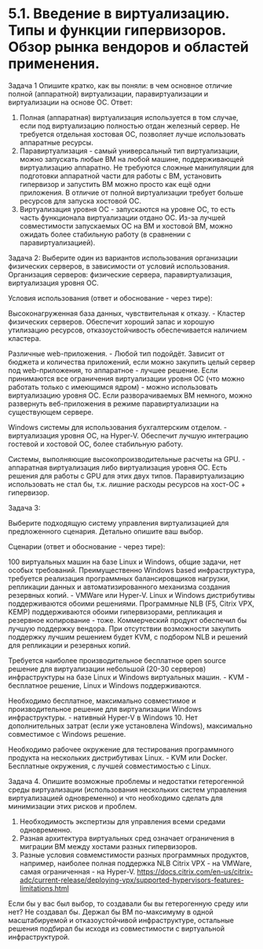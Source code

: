 # 5.1. Введение в виртуализацию. Типы и функции гипервизоров. Обзор рынка вендоров и областей применения.
 
 Задача 1
Опишите кратко, как вы поняли: в чем основное отличие полной (аппаратной) виртуализации, паравиртуализации и виртуализации на основе ОС.
Ответ: 
1. Полная (аппаратная) виртуализация используется в том случае, если под виртуализацию полностью отдан железный сервер. Не требуется отдельная хостовая ОС, позволяет лучше использовать аппаратные ресурсы. 
2. Паравиртуализация - самый универсальный тип виртуализации, можно запускать любые ВМ на любой машине, поддерживающей виртуализацию аппаратно. Не требуются сложные манипуляции для подготовки аппаратной части для работы с ВМ, установить гипервизор и запустить ВМ можно просто как ещё одни приложения. В отличие от полной виртуализации требует больше ресурсов для запуска хостовой ОС.
3. Виртуализация уровня ОС - запускаются на уровне ОС, то есть часть функционала виртуализации отдано ОС. Из-за лучшей совместимости запускаемых ОС на ВМ и хостовой ВМ, можно ожидать более стабильную работу (в сравнении с паравиртуализацией).

Задача 2: 
Выберите один из вариантов использования организации физических серверов, в зависимости от условий использования.
Организация серверов:
физические сервера,
паравиртуализация,
виртуализация уровня ОС.

Условия использования (ответ и обоснование - через тире):

Высоконагруженная база данных, чувствительная к отказу. - Кластер физических серверов. Обеспечит хороший запас и хорошую утилизацию ресурсов, отказоустойчивость обеспечивается наличием кластера. 

Различные web-приложения. - Любой тип подойдёт. Зависит от бюджета и количества приложений, если можно закупить целый сервер под web-приложения, то аппаратное - лучшее решение. Если принимаются все ограничения виртуализации уровня ОС (что можно работать только с имеющимся ядром) - можно использовать виртуализацию уровня ОС. Если разворачиваемых ВМ немного, можно развернуть веб-приложения в режиме паравиртуализации на существующем сервере.

Windows системы для использования бухгалтерским отделом. - виртуализация уровня ОС, на Hyper-V. Обеспечит лучшую интеграцию гостевой и хостовой ОС, более стабильную работу. 

Системы, выполняющие высокопроизводительные расчеты на GPU. - аппаратная виртуализация либо виртуализация уровня ОС. Есть решения для работы с GPU для этих двух типов. Паравиртуализацию использовать не стал бы, т.к. лишние расходы ресурсов на хост-ОС + гипервизор. 

Задача 3: 

Выберите подходящую систему управления виртуализацией для предложенного сценария. Детально опишите ваш выбор.

Сценарии (ответ и обоснование - через тире):

100 виртуальных машин на базе Linux и Windows, общие задачи, нет особых требований. Преимущественно Windows based инфраструктура, требуется реализация программных балансировщиков нагрузки, репликации данных и автоматизированного механизма создания резервных копий. - VMWare или Hyper-V. Linux и Windows дистрибутивы поддерживаются обоими решениями. Программные NLB (F5, Citrix VPX, KEMP) поддерживаются обоими гипервизорами, репликация и резервное копирование - тоже. Коммерческий продукт обеспечил бы лучшую поддержку вендора.
При отсутствии возможности закупить поддержку лучшим решением будет KVM, с подбором NLB и решений для репликации и резервных копий. 

Требуется наиболее производительное бесплатное open source решение для виртуализации небольшой (20-30 серверов) инфраструктуры на базе Linux и Windows виртуальных машин. - KVM - бесплатное решение, Linux и Windows поддерживаются. 

Необходимо бесплатное, максимально совместимое и производительное решение для виртуализации Windows инфраструктуры. - нативный Hyper-V в Windows 10. Нет дополнительных затрат (если уже установлена Windows), максимально совместимое с Windows решение. 

Необходимо рабочее окружение для тестирования программного продукта на нескольких дистрибутивах Linux. - KVM или Docker. Бесплатные окружения, с лучшей совместимостью с Linux. 

Задача 4. 
Опишите возможные проблемы и недостатки гетерогенной среды виртуализации (использования нескольких систем управления виртуализацией одновременно) и что необходимо сделать для минимизации этих рисков и проблем. 
1. Необходимость экспертизы для управления всеми средами одновременно. 
2. Разная архитектура виртуальных сред означает ограничения в миграции ВМ между хостами разных гипервизоров. 
3. Разные условия совмемстимости разных программных продуктов, например, наиболее полная поддержка NLB Citrix VPX - на VMWare, самая ограниченная - на Hyper-V.  https://docs.citrix.com/en-us/citrix-adc/current-release/deploying-vpx/supported-hypervisors-features-limitations.html

Если бы у вас был выбор, то создавали бы вы гетерогенную среду или нет? 
Не создавал бы. Держал бы ВМ по-максимуму в одной масштабируемой и отказоустойчивой инфраструктуре, остальные решения подбирал бы исходя из совместимости с виртуальной инфраструктурой. 
